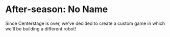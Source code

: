 # After-season: No Name

Since Centerstage is over, we've decided to create a custom game in which we'll be building a different robot!
